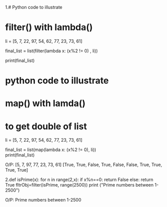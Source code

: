 1.# Python code to illustrate 
# filter() with lambda() 

li = [5, 7, 22, 97, 54, 62, 77, 23, 73, 61] 

final_list = list(filter(lambda x: (x%2 != 0) , li)) 

print(final_list)

# python code to illustrate
# map() with lamda()
# to get double of list
li = [5, 7, 22, 97, 54, 62, 77, 23, 73, 61] 

final_list = list(map(lambda x: (x%2 != 0), li))    
print(final_list)

O/P:
[5, 7, 97, 77, 23, 73, 61]
[True, True, False, True, False, False, True, True, True, True]

2.def isPrime(x): 
    for n in range(2,x): 
        if x%n==0: 
            return False
        else:
            return True 
fltrObj=filter(isPrime, range(2500)) 
print ("Prime numbers between 1-2500")

O/P:
Prime numbers between 1-2500
